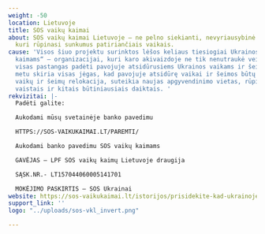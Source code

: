 ```yaml
---
weight: -50
location: Lietuvoje
title: SOS vaikų kaimai
about: SOS vaikų kaimai Lietuvoje – ne pelno siekianti, nevyriausybinė organizacija,
  kuri rūpinasi sunkumus patiriančiais vaikais.
cause: 'Visos šiuo projektu surinktos lėšos keliaus tiesiogiai Ukrainos „SOS vaikų
  kaimams“ – organizacijai, kuri karo akivaizdoje ne tik nenutraukė veiklos, bet deda
  visas pastangas padėti pavojuje atsidūrusiems Ukrainos vaikams ir šeimoms. Jie šiuo
  metu skiria visas jėgas, kad pavojuje atsidūrę vaikai ir šeimos būtų saugūs: rūpinasi
  vaikų ir šeimų relokacija, suteikia naujas apgyvendinimo vietas, rūpinasi maistu,
  vaistais ir kitais būtiniausiais daiktais. '
rekvizitai: |-
  Padėti galite:

  Aukodami mūsų svetainėje banko pavedimu

  HTTPS://SOS-VAIKUKAIMAI.LT/PAREMTI/

  Aukodami banko pavedimu SOS vaikų kaimams

  GAVĖJAS – LPF SOS vaikų kaimų Lietuvoje draugija

  SĄSK.NR.- LT157044060005141701

  MOKĖJIMO PASKIRTIS – SOS Ukrainai
website: https://sos-vaikukaimai.lt/istorijos/prisidekite-kad-ukrainoje-esantys-vaikai-ir-seimos-butu-saugus-ir-gautu-visa-reikiama-pagalba/
support_link: ''
logo: "../uploads/sos-vkl_invert.png"

---
```

